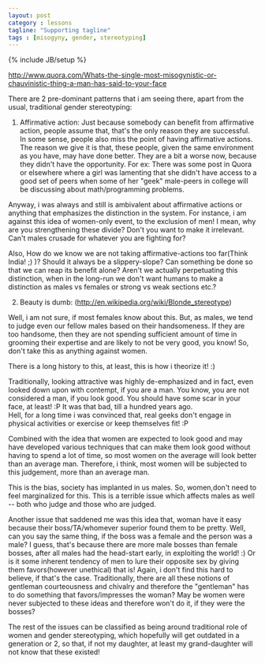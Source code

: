 ```yaml
---  
layout: post  
category : lessons  
tagline: "Supporting tagline"  
tags : [misogyny, gender, stereotyping]  
---  
```

{% include JB/setup %}  
  
  
http://www.quora.com/Whats-the-single-most-misogynistic-or-chauvinistic-thing-a-man-has-said-to-your-face  
  
There are 2 pre-dominant patterns that i am seeing there, apart from the usual, traditional gender stereotyping:  
  
1. Affirmative action: Just because somebody can benefit from affirmative action, people assume that, that's the only reason they are successful. In some sense, people also miss the point of having affirmative actions. The reason we give it is that, these people, given the same environment as you have, may have done better. They are a bit a worse now, because they didn't have the opportunity. For ex: There was some post in Quora or elsewhere where a girl was lamenting that she didn't have access to a good set of peers when some of her "geek" male-peers in college will be discussing about math/programming problems.  
  
Anyway, i was always and still is ambivalent about affirmative actions or anything that emphasizes the distinction in the system. For instance, i am against this idea of women-only event, to the exclusion of men! I mean, why are you strengthening these divide? Don't you want to make it irrelevant. Can't males crusade for whatever you are fighting for?  
  
Also, How do we know we are not taking affirmative-actions too far(Think India! ;) )? Should it always be a slippery-slope? Can something be done so that we can reap its benefit alone? Aren't we actually perpetuating this distinction, when in the long-run we don't want humans to make a distinction as males vs females or strong vs weak sections etc.?  
  
2. Beauty is dumb: (http://en.wikipedia.org/wiki/Blonde_stereotype)  
  
Well, i am not sure, if most females know about this. But, as males, we tend to judge even our fellow males based on their handsomeness. If they are too handsome, then they are not spending sufficient amount of time in grooming their expertise and are likely to not be very good, you know! So, don't take this as anything against women.  
  
There is a long history to this, at least, this is how i theorize it! :)  
  
Traditionally, looking attractive was highly de-emphasized and in fact, even looked down upon with contempt, if you are a man. You know, you are not considered a man, if you look good. You should have some scar in your face, at least! :P It was that bad, till a hundred years ago.  
Hell, for a long time i was convinced that, real geeks don't engage in physical activities or exercise or keep themselves fit! :P  
  
Combined with the idea that women are expected to look good and may have developed various techniques that can make them look good without having to spend a lot of time, so most women on the average will look better than an average man. Therefore, i think, most women will be subjected to this judgement, more than an average man.   
  
This is the bias, society has implanted in us males. So, women,don't need to feel marginalized for this. This is a terrible issue which affects males as well -- both who judge and those who are judged.  
  
Another issue that saddened me was this idea that, woman have it easy because their boss/TA/whomever superior found them to be pretty. Well, can you say the same thing, if the boss was a female and the person was a male? I guess, that's because there are more male bosses than female bosses, after all males had the head-start early, in exploiting the world! :) Or is it some inherent tendency of men to lure their opposite sex by giving them favors(however unethical) that is! Again, i don't find this hard to believe, if that's the case. Traditionally, there are all these notions of gentleman courteousness and chivalry and therefore the "gentleman" has to do something that favors/impresses the woman? May be women were never subjected to these ideas and therefore won't do it, if they were the bosses?  
  
The rest of the issues can be classified as being around traditional role of women and gender stereotyping, which hopefully will get outdated in a generation or 2, so that, if not my daughter, at least my grand-daughter will not know that these existed!  
